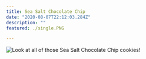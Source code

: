 ```yaml
---
title: Sea Salt Chocolate Chip 
date: "2020-08-07T22:12:03.284Z"
description: ""
featured: ./single.PNG

---
```


![Look at all of those Sea Salt Chocolate Chip cookies!](./plate.JPG)